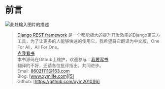 # 前言

![此处输入图片的描述][1]
  
> [Django REST framework][4] 是一个都能极大的提升开发效率的Django第三方工具，为了让更多的人能够快速的使用它，我希望将它翻译为中文版，One For All，All For One。  
[点我看书][2]  
本书源码在Github上维护，欢迎参与：[我要写书][3]    
翻译的不好，还请各位批评指出，共同进步。  
Email: 86021111@163.com      
Blog: [www.xymlife.com][5]   
Github: [https://github.com/xym2010][6]


  [1]: http://7xq2as.com1.z0.glb.clouddn.com/logo.png
  [2]: https://xym2010.gitbooks.io/django-rest-framework-doc/content/
  [3]: https://github.com/xym2010/Django-REST-framework-Doc
  [4]: http://www.django-rest-framework.org/
  [5]: http://www.xymlife.com
  [6]: https://github.com/xym2010
